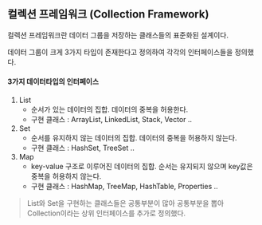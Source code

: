 ## 컬렉션 프레임워크 (Collection Framework)

컬렉션 프레임워크란 데이터 그룹을 저장하는 클래스들의 표준화된 설계이다.

데이터 그룹이 크게 3가지 타입이 존재한다고 정의하여 각각의 인터페이스들을 정의했다.

#### 3가지 데이터타입의 인터페이스

1. List
   - 순서가 있는 데이터의 집합. 데이터의 중복을 허용한다.
   - 구현 클래스 : ArrayList, LinkedList, Stack, Vector ..
2. Set
   - 순서를 유지하지 않는 데이터의 집합. 데이터의 중복을 허용하지 않는다.
   - 구현 클래스 : HashSet, TreeSet ..
3. Map
   - key-value 구조로 이루어진 데이터의 집합. 순서는 유지되지 않으며 key값은 중복을 허용하지 않는다.
   - 구현 클래스 : HashMap, TreeMap, HashTable, Properties ..

> List와 Set을 구현하는 클래스들은 공통부분이 많아 공통부분을 뽑아 Collection이라는 상위 인터페이스를 추가로 정의했다.